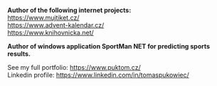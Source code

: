 **Author of the following internet projects:**  
https://www.mujtiket.cz/  
https://www.advent-kalendar.cz/  
https://www.knihovnicka.net/  

**Author of windows application SportMan NET for predicting sports results.**

See my full portfolio: https://www.puktom.cz/  
Linkedin profile: https://www.linkedin.com/in/tomaspukowiec/  
